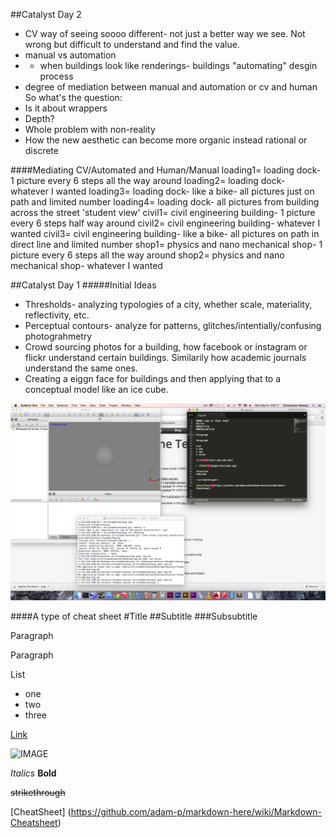 ##Catalyst Day 2
* CV way of seeing soooo different- not just a better way we see. Not wrong but difficult to understand and find the value. 
* manual vs automation
* * when buildings look like renderings- buildings "automating" desgin process
* degree of mediation between manual and automation or cv and human
So what's the question:
* Is it about wrappers
* Depth? 
* Whole problem with non-reality
* How the new aesthetic can become more organic instead rational or discrete

####Mediating CV/Automated and Human/Manual
loading1= loading dock- 1 picture every 6 steps all the way around
loading2= loading dock- whatever I wanted
loading3= loading dock- like a bike- all pictures just on path and limited number
loading4= loading dock- all pictures from building across the street 'student view'
civil1= civil engineering building- 1 picture every 6 steps half way around
civil2= civil engineering building- whatever I wanted
civil3= civil engineering building- like a bike- all pictures on path in direct line and limited number
shop1= physics and nano mechanical shop- 1 picture every 6 steps all the way around
shop2= physics and nano mechanical shop- whatever I wanted


##Catalyst Day 1
#####Initial Ideas
* Thresholds- analyzing typologies of a city, whether scale, materiality, reflectivity, etc.
* Perceptual contours- analyze for patterns, glitches/intentially/confusing photograhmetry
* Crowd sourcing photos for a building, how facebook or instagram or flickr understand certain buildings. Similarily how academic journals understand the same ones.
* Creating a eiggn face for buildings and then applying that to a conceptual model like an ice cube.

![IMAGE](images/screenshotofcoding.png)


####A type of cheat sheet
#Title
##Subtitle
###Subsubtitle

Paragraph

Paragraph

List
* one
* two
* three

[Link](https//:www.umn.edu)

![IMAGE](image/classroom.jpg)

*Italics*
**Bold**

~~strikethrough~~

[CheatSheet] (https://github.com/adam-p/markdown-here/wiki/Markdown-Cheatsheet)


